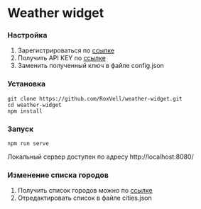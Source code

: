 # Weather widget

### Настройка
1. Зарегистрироваться по [ссылке](https://home.openweathermap.org/users/sign_up)
2. Получить API KEY по [ссылке](https://home.openweathermap.org/api_keys)
3. Заменить полученный ключ в файле config.json

### Установка
```
git clone https://github.com/RoxVell/weather-widget.git
cd weather-widget
npm install
```

### Запуск
```
npm run serve
```
Локальный сервер доступен по адресу http://localhost:8080/
### Изменение списка городов
1. Получить список городов можно по [ссылке](http://bulk.openweathermap.org/sample/)
2. Отредактировать список в файле cities.json
